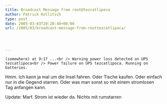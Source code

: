 ```yaml
---
title: Broadcast Message from root@tezcatlipoca
author: Patrick Kollitsch
type: post
date: 2005-03-03T20:20:40+00:00
url: /2005/03/broadcast-message-from-roottezcatlipoca/




---
```

`(somewhere) at 9:17 ...<br />
Warning power loss detected on UPS tezcatlipoca<br />
Power failure on UPS tezcatlipoca. Running on batteries.`

Hmm. Ich kann ja mal um die Insel fahren. Oder Tische kaufen. Oder einfach nur in die Gegend starren. Oder was man sonst so mit einem stromlosen Tag anfangen kann.

Update: Marf. Strom ist wieder da. Nichts mit rumstarren